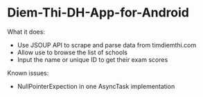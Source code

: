 Diem-Thi-DH-App-for-Android
===========================

What it does:
- Use JSOUP API to scrape and parse data from timdiemthi.com
- Allow use to browse the list of schools 
- Input the name or unique ID to get their exam scores

Known issues:
- NullPointerExpection in one AsyncTask implementation